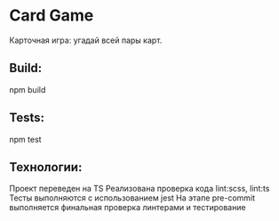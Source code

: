 # Card Game

Карточная игра: угадай всей пары карт.

## Build:

npm build

## Tests:

npm test

## Технологии:
Проект переведен на TS
Реализована проверка кода lint:scss, lint:ts
Тесты выполняются с использованием jest
На этапе pre-commit выполняется финальная проверка линтерами и тестирование
